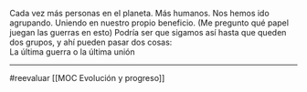 Cada vez más personas en el planeta. Más humanos. Nos hemos ido agrupando. Uniendo en nuestro propio beneficio. (Me pregunto qué papel juegan las guerras en esto) 
Podría ser que sigamos así hasta que queden dos grupos, y ahí pueden pasar dos cosas:  
La última guerra o la última unión

---
#reevaluar [[MOC Evolución y progreso]]